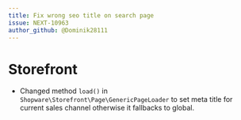 ```yaml
---
title: Fix wrong seo title on search page
issue: NEXT-10963
author_github: @Dominik28111
---
```

# Storefront
*  Changed method `load()` in `Shopware\Storefront\Page\GenericPageLoader` to set meta title for current sales channel otherwise it fallbacks to global. 
